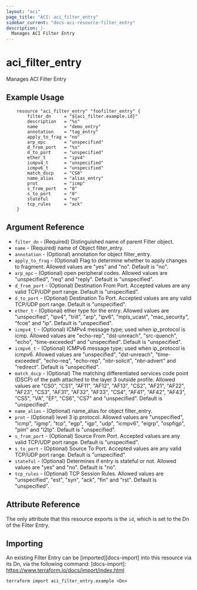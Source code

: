 ```yaml
---
layout: "aci"
page_title: "ACI: aci_filter_entry"
sidebar_current: "docs-aci-resource-filter_entry"
description: |-
  Manages ACI Filter Entry
---
```


# aci_filter_entry #
Manages ACI Filter Entry

## Example Usage ##

```hcl
	resource "aci_filter_entry" "foofilter_entry" {
		filter_dn     = "${aci_filter.example.id}"
		description   = "%s"
		name          = "demo_entry"
		annotation    = "tag_entry"
		apply_to_frag = "no"
		arp_opc       = "unspecified"
		d_from_port   = "%s"
		d_to_port     = "unspecified"
		ether_t       = "ipv4"
		icmpv4_t      = "unspecified"
		icmpv6_t      = "unspecified"
		match_dscp    = "CS0"
		name_alias    = "alias_entry"
		prot          = "icmp"
		s_from_port   = "0"
		s_to_port     = "0"
		stateful      = "no"
		tcp_rules     = "ack"
	}
```
## Argument Reference ##
* `filter_dn` - (Required) Distinguished name of parent Filter object.
* `name` - (Required) name of Object filter_entry.
* `annotation` - (Optional) annotation for object filter_entry.
* `apply_to_frag` - (Optional) Flag to determine whether to apply changes to fragment. Allowed values are "yes" and "no". Default is "no". 
* `arp_opc` - (Optional) open peripheral codes. Allowed values are "unspecified", "req" and "reply". Default is "unspecified".
* `d_from_port` - (Optional) Destination From Port. Accepted values are any valid TCP/UDP port range. Default is "unspecified".
* `d_to_port` - (Optional) Destination To Port. Accepted values are any valid TCP/UDP port range. Default is "unspecified".
* `ether_t` - (Optional) ether type for the entry. Allowed values are "unspecified", "ipv4", "trill", "arp", "ipv6", "mpls_ucast", "mac_security", "fcoe" and "ip". Default is "unspecified".
* `icmpv4_t` - (Optional) ICMPv4 message type; used when ip_protocol is icmp. Allowed values are "echo-rep", "dst-unreach", "src-quench", "echo", "time-exceeded" and "unspecified". Default is "unspecified".
* `icmpv6_t` - (Optional) ICMPv6 message type; used when ip_protocol is icmpv6. Allowed values are "unspecified", "dst-unreach", "time-exceeded", "echo-req", "echo-rep", "nbr-solicit", "nbr-advert" and "redirect". Default is "unspecified".
* `match_dscp` - (Optional) The matching differentiated services code point (DSCP) of the path attached to the layer 3 outside profile. Allowed values are "CS0", "CS1", "AF11",	"AF12",	"AF13",	"CS2",	"AF21",	"AF22",	"AF23",	"CS3",	"AF31",	"AF32",	"AF33",	"CS4",	"AF41",	"AF42",	"AF43",	"CS5",	"VA",	"EF",	"CS6",	"CS7"	and "unspecified". Default is "unspecified".
* `name_alias` - (Optional) name_alias for object filter_entry.
* `prot` - (Optional) level 3 ip protocol. Allowed values are "unspecified", "icmp", "igmp", "tcp", "egp", "igp", "udp", "icmpv6", "eigrp", "ospfigp", "pim" and "l2tp". Default is "unspecified".
* `s_from_port` - (Optional) Source From Port. Accepted values are any valid TCP/UDP port range. Default is "unspecified".
* `s_to_port` - (Optional) Source To Port. Accepted values are any valid TCP/UDP port range. Default is "unspecified".
* `stateful` - (Optional) Determines if entry is stateful or not. Allowed values are "yes" and "no". Default is "no".
* `tcp_rules` - (Optional) TCP Session Rules. Allowed values are "unspecified", "est", "syn", "ack", "fin" and "rst". Default is "unspecified".



## Attribute Reference

The only attribute that this resource exports is the `id`, which is set to the
Dn of the Filter Entry.

## Importing ##

An existing Filter Entry can be [imported][docs-import] into this resource via its Dn, via the following command:
[docs-import]: https://www.terraform.io/docs/import/index.html


```
terraform import aci_filter_entry.example <Dn>
```